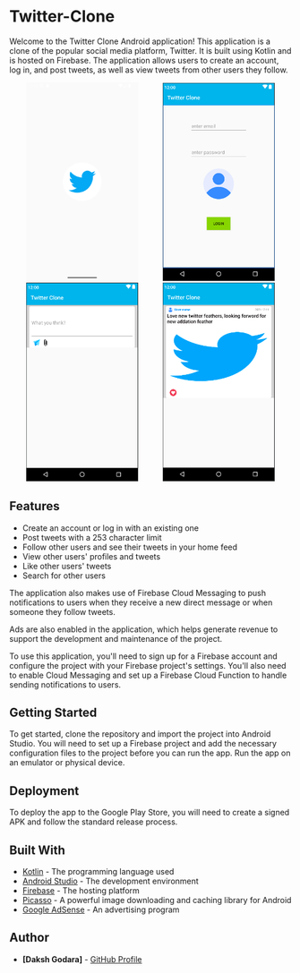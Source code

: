# Twitter-Clone

Welcome to the Twitter Clone Android application! This application is a clone of the popular social media platform, Twitter. It is built using Kotlin and is hosted on Firebase. The application allows users to create an account, log in, and post tweets, as well as view tweets from other users they follow.

<p align="center">
 <img src="https://github.com/dakshgodara2001/Twitter-Clone/blob/main/images/Screenshot_20230110_004700.png" width="200" style="margin: 0 20px;">
 <img src="https://github.com/dakshgodara2001/Twitter-Clone/blob/main/images/Screen%20Shot%202023-01-10%20at%206.56.37%20PM.png" width="200" style="margin: 0 20px;">
 <img src="https://github.com/dakshgodara2001/Twitter-Clone/blob/main/images/Screen%20Shot%202023-01-10%20at%207.03.04%20PM.png" width="200" style="margin: 0 20px;">
 <img src="https://github.com/dakshgodara2001/Twitter-Clone/blob/main/images/Screen%20Shot%202023-01-10%20at%207.03.50%20PM.png" width="200" style="margin: 0 20px;">
</p>

## Features

- Create an account or log in with an existing one
- Post tweets with a 253 character limit
- Follow other users and see their tweets in your home feed
- View other users' profiles and tweets
- Like other users' tweets
- Search for other users

The application also makes use of Firebase Cloud Messaging to push notifications to users when they receive a new direct message or when someone they follow tweets.

Ads are also enabled in the application, which helps generate revenue to support the development and maintenance of the project.

To use this application, you'll need to sign up for a Firebase account and configure the project with your Firebase project's settings. You'll also need to enable Cloud Messaging and set up a Firebase Cloud Function to handle sending notifications to users.

## Getting Started

To get started, clone the repository and import the project into Android Studio. You will need to set up a Firebase project and add the necessary configuration files to the project before you can run the app. Run the app on an emulator or physical device.

## Deployment

To deploy the app to the Google Play Store, you will need to create a signed APK and follow the standard release process.

## Built With

- [Kotlin](https://kotlinlang.org/) - The programming language used
- [Android Studio](https://developer.android.com/studio) - The development environment
- [Firebase](https://firebase.google.com/) - The hosting platform
- [Picasso](https://github.com/square/picasso) - A powerful image downloading and caching library for Android
- [Google AdSense](https://www.google.com/adsense/start/) - An advertising program

## Author

* **[Daksh Godara]** - [GitHub Profile](https://github.com/dakshgodara2001)
